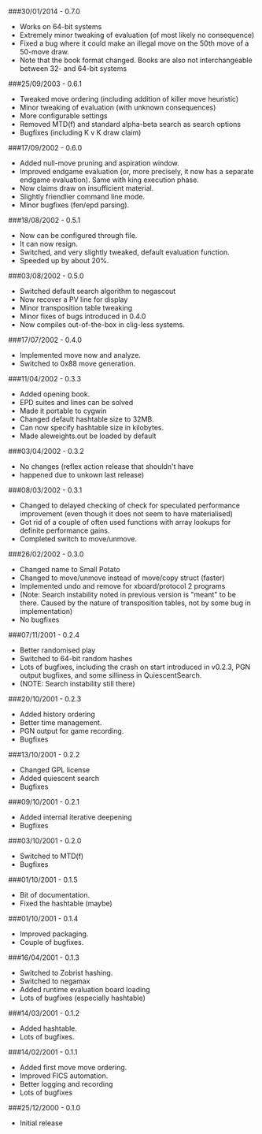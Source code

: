 ###30/01/2014 - 0.7.0
* Works on 64-bit systems
* Extremely minor tweaking of evaluation (of most likely no consequence)
* Fixed a bug where it could make an illegal move on the 50th move of a 50-move draw.
* Note that the book format changed. Books are also not interchangeable between 32- and 64-bit systems

###25/09/2003 - 0.6.1
* Tweaked move ordering (including addition of killer move heuristic)
* Minor tweaking of evaluation (with unknown consequences)
* More configurable settings
* Removed MTD(f) and standard alpha-beta search as search options
* Bugfixes (including K v K draw claim)

###17/09/2002 - 0.6.0
* Added null-move pruning and aspiration window.
* Improved endgame evaluation (or, more precisely, it now has a separate endgame evaluation).  Same with king execution phase.
* Now claims draw on insufficient material.
* Slightly friendlier command line mode.
* Minor bugfixes (fen/epd parsing).

###18/08/2002 - 0.5.1
* Now can be configured through file.
* It can now resign.
* Switched, and very slightly tweaked, default evaluation function.
* Speeded up by about 20%.

###03/08/2002 - 0.5.0
* Switched default search algorithm to negascout
* Now recover a PV line for display
* Minor transposition table tweaking
* Minor fixes of bugs introduced in 0.4.0
* Now compiles out-of-the-box in clig-less systems.

###17/07/2002 - 0.4.0
* Implemented move now and analyze.
* Switched to 0x88 move generation.

###11/04/2002 - 0.3.3
* Added opening book.
* EPD suites and lines can be solved
* Made it portable to cygwin
* Changed default hashtable size to 32MB.
* Can now specify hashtable size in kilobytes.
* Made aleweights.out be loaded by default

###03/04/2002 - 0.3.2
* No changes (reflex action release that shouldn't have 
* happened due to unkown last release)

###08/03/2002 - 0.3.1
* Changed to delayed checking of check for speculated performance improvement (even though it does not seem to have materialised)
* Got rid of a couple of often used functions with array lookups for definite performance gains.
* Completed switch to move/unmove.

###26/02/2002 - 0.3.0
* Changed name to Small Potato
* Changed to move/unmove instead of move/copy struct (faster)
* Implemented undo and remove for xboard/protocol 2 programs
* (Note:  Search instability noted in previous version is "meant" to be there. Caused by the nature of transposition tables, not by some bug in implementation)
* No bugfixes

###07/11/2001 - 0.2.4
* Better randomised play
* Switched to 64-bit random hashes
* Lots of bugfixes, including the crash on start introduced in v0.2.3, PGN output bugfixes, and some silliness in QuiescentSearch.
* (NOTE:  Search instability still there)

###20/10/2001 - 0.2.3
* Added history ordering
* Better time management.
* PGN output for game recording.
* Bugfixes

###13/10/2001 - 0.2.2
* Changed GPL license
* Added quiescent search
* Bugfixes

###09/10/2001 - 0.2.1
* Added internal iterative deepening
* Bugfixes

###03/10/2001 - 0.2.0
* Switched to MTD(f)
* Bugfixes

###01/10/2001 - 0.1.5
* Bit of documentation.
* Fixed the hashtable (maybe)

###01/10/2001 - 0.1.4
* Improved packaging.
* Couple of bugfixes.

###16/04/2001 - 0.1.3
* Switched to Zobrist hashing.
* Switched to negamax
* Added runtime evaluation board loading
* Lots of bugfixes (especially hashtable)

###14/03/2001 - 0.1.2
* Added hashtable.
* Lots of bugfixes.

###14/02/2001 - 0.1.1
* Added first move move ordering.
* Improved FICS automation.
* Better logging and recording
* Lots of bugfixes

###25/12/2000 - 0.1.0
* Initial release
